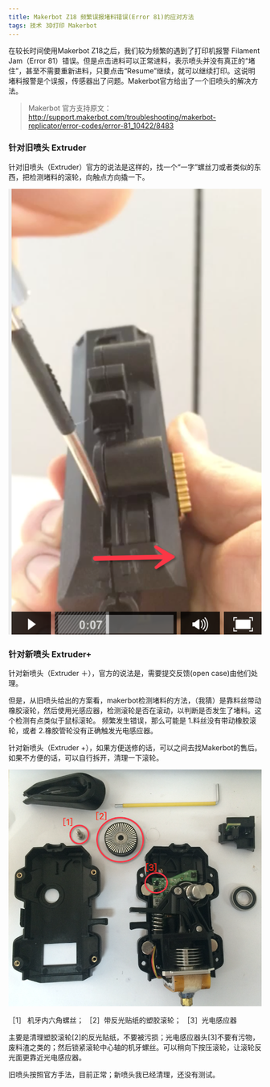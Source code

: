 ```yaml
---
title: Makerbot Z18 频繁误报堵料错误(Error 81)的应对方法
tags: 技术 3D打印 Makerbot
---  
```


在较长时间使用Makerbot Z18之后，我们较为频繁的遇到了打印机报警 Filament Jam（Error 81）错误。但是点击进料可以正常进料，表示喷头并没有真正的“堵住”，甚至不需要重新进料，只要点击“Resume”继续，就可以继续打印。这说明堵料报警是个误报，传感器出了问题。Makerbot官方给出了一个旧喷头的解决方法。

<!--more-->

>  Makerbot 官方支持原文：
>  http://support.makerbot.com/troubleshooting/makerbot-replicator/error-codes/error-81_10422/8483

### 针对旧喷头 Extruder
针对旧喷头（Extruder）官方的说法是这样的，找一个“一字”螺丝刀或者类似的东西，把检测堵料的滚轮，向触点方向撬一下。

![image](/illustration/makerbot-error-81-false-positives.png)


### 针对新喷头 Extruder+
针对新喷头（Extruder ＋），官方的说法是，需要提交反馈(open case)由他们处理。

但是，从旧喷头给出的方案看，makerbot检测堵料的方法，（我猜）是靠料丝带动橡胶滚轮，然后使用光感应器，检测滚轮是否在滚动，以判断是否发生了堵料。这个检测有点类似于鼠标滚轮。 频繁发生错误，那么可能是 1.料丝没有带动橡胶滚轮，或者 2.橡胶管轮没有正确触发光电感应器。

针对新喷头（Extruder +），如果方便送修的话，可以之间去找Makerbot的售后。如果不方便的话，可以自行拆开，清理一下滚轮。

![image](/illustration/makerbot-error-81-false-positives-extruder-plus.png)

［1］ 机牙内六角螺丝； ［2］带反光贴纸的塑胶滚轮； ［3］光电感应器

主要是清理塑胶滚轮[2]的反光贴纸，不要被污损；光电感应器头[3]不要有污物，废料渣之类的；然后锁紧滚轮中心轴的机牙螺丝。可以稍向下按压滚轮，让滚轮反光面更靠近光电感应器。

旧喷头按照官方手法，目前正常；新喷头我已经清理，还没有测试。


